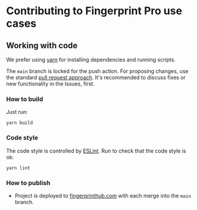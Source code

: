 # Contributing to Fingerprint Pro use cases

## Working with code

We prefer using [yarn](https://yarnpkg.com/) for installing dependencies and running scripts.

The `main` branch is locked for the push action. For proposing changes, use the standard [pull request approach](https://docs.github.com/en/pull-requests/collaborating-with-pull-requests/proposing-changes-to-your-work-with-pull-requests/creating-a-pull-request). It's recommended to discuss fixes or new functionality in the Issues, first.

### How to build

Just run:

```shell
yarn build
```

### Code style

The code style is controlled by [ESLint](https://eslint.org/). Run to check that the code style is ok:

```shell
yarn lint
```

### How to publish

- Project is deployed to [fingerprinthub.com](https://fingerprinthub.com) with each merge into the `main` branch.
